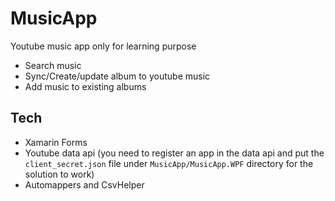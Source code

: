 # MusicApp
Youtube music app only for learning purpose
- Search music
- Sync/Create/update album to youtube music
- Add music to existing albums

## Tech
- Xamarin Forms
- Youtube data api (you need to register an app in the data api and put the `client_secret.json` file under `MusicApp/MusicApp.WPF` directory for the solution to work)
- Automappers and CsvHelper